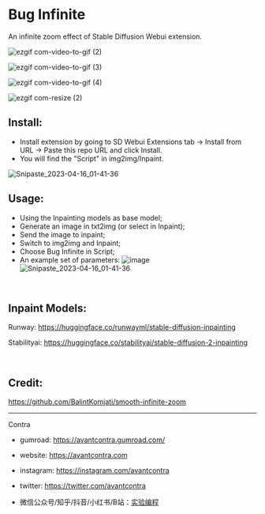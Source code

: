 # Bug Infinite

An infinite zoom effect of Stable Diffusion Webui extension.

![ezgif com-video-to-gif (2)](https://user-images.githubusercontent.com/659937/232247941-0fe2e6cc-941f-49a2-9f63-c43010df1b74.gif)

![ezgif com-video-to-gif (3)](https://user-images.githubusercontent.com/659937/232248044-2fd0f884-3190-4e9b-93cf-5664f9ebeb06.gif)

![ezgif com-video-to-gif (4)](https://user-images.githubusercontent.com/659937/232248209-dbf778a5-103a-4259-b08e-6d04355f56e2.gif)

![ezgif com-resize (2)](https://user-images.githubusercontent.com/659937/232248339-37b0441e-81f8-4b05-b5f9-ae961a480985.gif)

## Install:
- Install extension by going to SD Webui Extensions tab -> Install from URL -> Paste this repo URL and click Install.
- You will find the "Script" in img2img/Inpaint.

![Snipaste_2023-04-16_01-41-36](https://user-images.githubusercontent.com/659937/232246581-f1cbf111-2fc8-445c-a96d-6366bf283754.png)

## Usage:
- Using the Inpainting models as base model;
- Generate an image in txt2img (or select in Inpaint);
- Send the image to inpaint;
- Switch to img2img and Inpaint;
- Choose Bug Infinite in Script;
- An example set of parameters: 
![image](https://user-images.githubusercontent.com/659937/232247107-0ddc2400-5c2d-4c05-9f23-dbe8c78d9146.png)
![Snipaste_2023-04-16_01-41-36](https://user-images.githubusercontent.com/659937/232246581-f1cbf111-2fc8-445c-a96d-6366bf283754.png)

<br/>

## Inpaint Models:
Runway:
https://huggingface.co/runwayml/stable-diffusion-inpainting

Stabilityai:
https://huggingface.co/stabilityai/stable-diffusion-2-inpainting

<br/>

## Credit:
https://github.com/BalintKomjati/smooth-infinite-zoom

----

Contra

- gumroad: https://avantcontra.gumroad.com/

- website: https://avantcontra.com

- instagram: https://instagram.com/avantcontra

- twitter: https://twitter.com/avantcontra

- 微信公众号/知乎/抖音/小红书/B站：[实验编程](https://space.bilibili.com/309452713)
